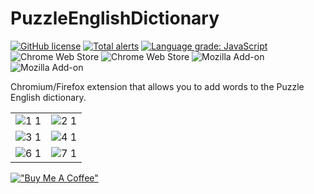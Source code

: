 # PuzzleEnglishDictionary
[![GitHub license](https://img.shields.io/github/license/rodewitsch/PuzzleEnglishDictionary)](https://github.com/rodewitsch/PuzzleEnglishDictionary/blob/master/LICENSE)
[![Total alerts](https://img.shields.io/lgtm/alerts/g/rodewitsch/PuzzleEnglishDictionary.svg?logo=lgtm&logoWidth=18)](https://lgtm.com/projects/g/rodewitsch/PuzzleEnglishDictionary/alerts/)
[![Language grade: JavaScript](https://img.shields.io/lgtm/grade/javascript/g/rodewitsch/PuzzleEnglishDictionary.svg?logo=lgtm&logoWidth=18)](https://lgtm.com/projects/g/rodewitsch/PuzzleEnglishDictionary/context:javascript)
![Chrome Web Store](https://img.shields.io/chrome-web-store/users/gjaleekpebchkichhnhjollkhhkhpcgp?label=chrome%20web%20store%20users)
![Chrome Web Store](https://img.shields.io/chrome-web-store/rating/gjaleekpebchkichhnhjollkhhkhpcgp?label=chrome%20web%20store%20rating)
![Mozilla Add-on](https://img.shields.io/amo/users/puzzle-english-dict-unofficial?label=firefox%20%20users)
![Mozilla Add-on](https://img.shields.io/amo/rating/puzzle-english-dict-unofficial?label=firefox%20%20rating)

Chromium/Firefox extension that allows you to add words to the Puzzle English dictionary.

|   |  |
| ------------- | ------------- |
| ![1 1](https://user-images.githubusercontent.com/16050840/95647206-38f82e00-0ad6-11eb-8f1c-821773ae0109.jpg)  | ![2 1](https://user-images.githubusercontent.com/16050840/95647207-3f86a580-0ad6-11eb-9c09-ad21207fa9f0.jpg) |
| ![3 1](https://user-images.githubusercontent.com/16050840/95647210-431a2c80-0ad6-11eb-89c0-0dac474259ad.jpg)  | ![4 1](https://user-images.githubusercontent.com/16050840/95647212-46adb380-0ad6-11eb-8992-54249674cddd.jpg)  |
| ![6 1](https://user-images.githubusercontent.com/16050840/95647216-4d3c2b00-0ad6-11eb-8f7c-c3463c380aaf.jpg) | ![7 1](https://user-images.githubusercontent.com/16050840/95647217-50cfb200-0ad6-11eb-88df-b70759a7fa04.jpg)  |


[!["Buy Me A Coffee"](https://www.buymeacoffee.com/assets/img/custom_images/orange_img.png)](https://www.buymeacoffee.com/rodewitsch)
